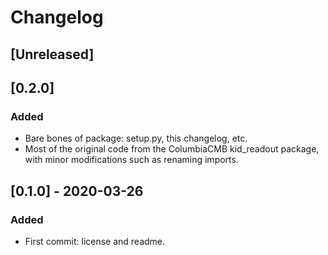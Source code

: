 # Changelog

## [Unreleased]

## [0.2.0]
### Added
- Bare bones of package: setup.py, this changelog, etc.
- Most of the original code from the ColumbiaCMB kid_readout package, with minor modifications such as renaming imports.

## [0.1.0] - 2020-03-26
### Added
- First commit: license and readme.
 